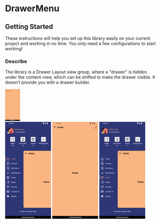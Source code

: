 # DrawerMenu
## Getting Started
These instructions will help you set up this library easily on your current project and working in no time. You only need a few configurations to start working!
<br/>

### Describe
The library is a Drawer Layout view group, where a "drawer" is hidden under the content view, which can be shifted to make the drawer visible. It doesn't provide you with a drawer builder.



![](https://github.com/ibrahim-mrq/DrawerMenu/blob/master/images/video.gif)
<br/>
![](https://github.com/ibrahim-mrq/DrawerMenu/blob/master/images/Screenshot_1673250511.png)        ![](https://github.com/ibrahim-mrq/DrawerMenu/blob/master/images/Screenshot_1673250515.png)      ![](https://github.com/ibrahim-mrq/DrawerMenu/blob/master/images/Screenshot_1673250519.png) 
